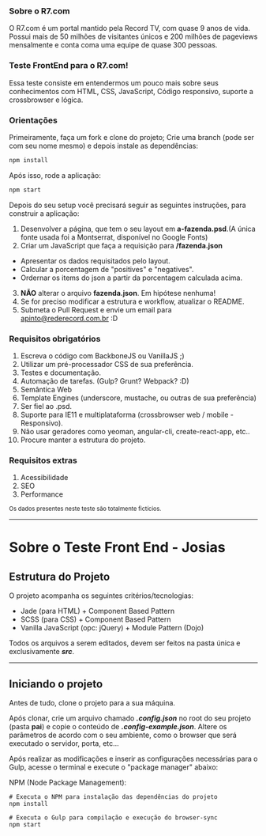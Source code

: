 ### Sobre o R7.com
O R7.com é um portal mantido pela Record TV, com quase 9 anos de vida. Possui mais de 50 milhões de visitantes únicos e 200 milhões de pageviews mensalmente e conta coma uma equipe de quase 300 pessoas.

### Teste FrontEnd para o R7.com!
Essa teste consiste em entendermos um pouco mais sobre seus conhecimentos com HTML, CSS,
JavaScript, Código responsivo, suporte a crossbrowser e lógica.

### Orientações
Primeiramente, faça um fork e clone do projeto;
Crie uma branch (pode ser com seu nome mesmo) e depois instale as dependências:

```sh
npm install
```

Após isso, rode a aplicação:
```sh
npm start
```

Depois do seu setup você precisará seguir as seguintes instruções, para construir a aplicação:

1. Desenvolver a página, que tem o seu layout em **a-fazenda.psd**.(A única fonte usada foi a Montserrat, disponível no Google Fonts)
2. Criar um JavaScript que faça a requisição para **/fazenda.json**
  * Apresentar os dados requisitados pelo layout.
  * Calcular a porcentagem de "positives" e "negatives".
  * Ordernar os items do json a partir da porcentagem calculada acima.
3.  **NÃO** alterar o arquivo **fazenda.json**. Em hipótese nenhuma!
4. Se for preciso modificar a estrutura e workflow, atualizar o README.
5. Submeta o Pull Request e envie um email para apinto@rederecord.com.br :D

### Requisitos obrigatórios
1. Escreva o código com BackboneJS ou VanillaJS  ;)
2. Utilizar um pré-processador CSS de sua preferência.
3. Testes e documentação.
4. Automação de tarefas. (Gulp? Grunt? Webpack? :D)
5. Semântica Web
6. Template Engines (underscore, mustache, ou outras de sua preferência)
7. Ser fiel ao .psd.
8. Suporte para IE11 e multiplataforma (crossbrowser web / mobile - Responsivo).
9. Não usar geradores como yeoman, angular-cli, create-react-app, etc..
10. Procure manter a estrutura do projeto.

### Requisitos extras 
1. Acessibilidade
2. SEO
3. Performance

<sub>Os dados presentes neste teste são totalmente fictícios.</sub>

---

# Sobre o Teste Front End - Josias

## Estrutura do Projeto

O projeto acompanha os seguintes critérios/tecnologias:

* Jade (para HTML) + Component Based Pattern
* SCSS (para CSS) + Component Based Pattern
* Vanilla JavaScript (opc: jQuery) + Module Pattern (Dojo)

Todos os arquivos a serem editados, devem ser feitos na pasta única e exclusivamente ***src***.

---

## Iniciando o projeto

Antes de tudo, clone o projeto para a sua máquina.

Após clonar, crie um arquivo chamado ***.config.json*** no root do seu projeto (pasta **pai**) e copie o conteúdo de ***.config-example.json***. Altere os parâmetros de acordo com o seu ambiente, como o browser que será executado o servidor, porta, etc...

Após realizar as modificações e inserir as configurações necessárias para o Gulp, acesse o terminal e execute o "package manager" abaixo:

NPM (Node Package Management):

```
# Executa o NPM para instalação das dependências do projeto
npm install

# Executa o Gulp para compilação e execução do browser-sync
npm start

```